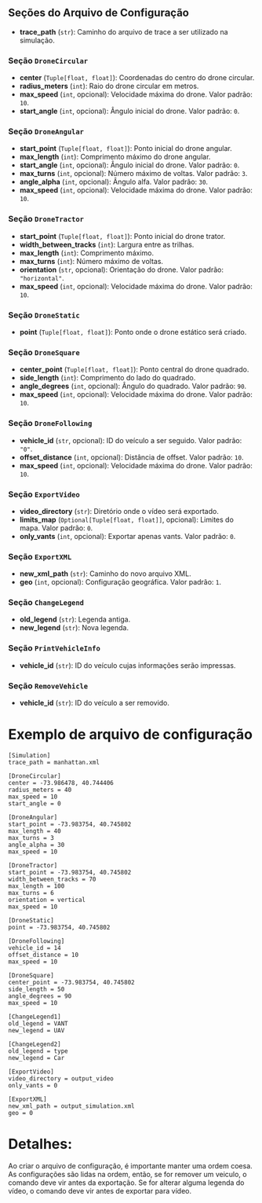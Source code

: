 ## Seções do Arquivo de Configuração

- **trace_path** (`str`): Caminho do arquivo de trace a ser utilizado na simulação.

### Seção `DroneCircular`

- **center** (`Tuple[float, float]`): Coordenadas do centro do drone circular.
- **radius_meters** (`int`): Raio do drone circular em metros.
- **max_speed** (`int`, opcional): Velocidade máxima do drone. Valor padrão: `10`.
- **start_angle** (`int`, opcional): Ângulo inicial do drone. Valor padrão: `0`.

### Seção `DroneAngular`

- **start_point** (`Tuple[float, float]`): Ponto inicial do drone angular.
- **max_length** (`int`): Comprimento máximo do drone angular.
- **start_angle** (`int`, opcional): Ângulo inicial do drone. Valor padrão: `0`.
- **max_turns** (`int`, opcional): Número máximo de voltas. Valor padrão: `3`.
- **angle_alpha** (`int`, opcional): Ângulo alfa. Valor padrão: `30`.
- **max_speed** (`int`, opcional): Velocidade máxima do drone. Valor padrão: `10`.

### Seção `DroneTractor`

- **start_point** (`Tuple[float, float]`): Ponto inicial do drone trator.
- **width_between_tracks** (`int`): Largura entre as trilhas.
- **max_length** (`int`): Comprimento máximo.
- **max_turns** (`int`): Número máximo de voltas.
- **orientation** (`str`, opcional): Orientação do drone. Valor padrão: `"horizontal"`.
- **max_speed** (`int`, opcional): Velocidade máxima do drone. Valor padrão: `10`.

### Seção `DroneStatic`

- **point** (`Tuple[float, float]`): Ponto onde o drone estático será criado.

### Seção `DroneSquare`

- **center_point** (`Tuple[float, float]`): Ponto central do drone quadrado.
- **side_length** (`int`): Comprimento do lado do quadrado.
- **angle_degrees** (`int`, opcional): Ângulo do quadrado. Valor padrão: `90`.
- **max_speed** (`int`, opcional): Velocidade máxima do drone. Valor padrão: `10`.

### Seção `DroneFollowing`

- **vehicle_id** (`str`, opcional): ID do veículo a ser seguido. Valor padrão: `"0"`.
- **offset_distance** (`int`, opcional): Distância de offset. Valor padrão: `10`.
- **max_speed** (`int`, opcional): Velocidade máxima do drone. Valor padrão: `10`.

### Seção `ExportVideo`

- **video_directory** (`str`): Diretório onde o vídeo será exportado.
- **limits_map** (`Optional[Tuple[float, float]]`, opcional): Limites do mapa. Valor padrão: `0`.
- **only_vants** (`int`, opcional): Exportar apenas vants. Valor padrão: `0`.

### Seção `ExportXML`

- **new_xml_path** (`str`): Caminho do novo arquivo XML.
- **geo** (`int`, opcional): Configuração geográfica. Valor padrão: `1`.

### Seção `ChangeLegend`

- **old_legend** (`str`): Legenda antiga.
- **new_legend** (`str`): Nova legenda.

### Seção `PrintVehicleInfo`

- **vehicle_id** (`str`): ID do veículo cujas informações serão impressas.

### Seção `RemoveVehicle`

- **vehicle_id** (`str`): ID do veículo a ser removido.

# Exemplo de arquivo de configuração

```
[Simulation]
trace_path = manhattan.xml

[DroneCircular]
center = -73.986478, 40.744406
radius_meters = 40
max_speed = 10
start_angle = 0

[DroneAngular]
start_point = -73.983754, 40.745802
max_length = 40
max_turns = 3
angle_alpha = 30
max_speed = 10

[DroneTractor]
start_point = -73.983754, 40.745802
width_between_tracks = 70
max_length = 100
max_turns = 6
orientation = vertical
max_speed = 10

[DroneStatic]
point = -73.983754, 40.745802

[DroneFollowing]
vehicle_id = 14
offset_distance = 10
max_speed = 10

[DroneSquare]
center_point = -73.983754, 40.745802
side_length = 50
angle_degrees = 90
max_speed = 10

[ChangeLegend1]
old_legend = VANT
new_legend = UAV

[ChangeLegend2]
old_legend = type
new_legend = Car

[ExportVideo]
video_directory = output_video
only_vants = 0

[ExportXML]
new_xml_path = output_simulation.xml
geo = 0
```

# Detalhes:

Ao criar o arquivo de configuração, é importante manter uma ordem coesa. As configurações são lidas na ordem, então, se for remover um veiculo, o comando deve vir antes da exportação.
Se for alterar alguma legenda do vídeo, o comando deve vir antes de exportar para vídeo.